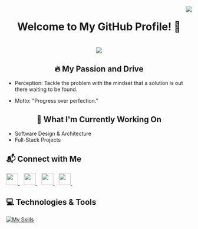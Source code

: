 <img align = "right" src = "https://visitor-badge.laobi.icu/badge?page_id=A108II.A108II">
<h1 align="center">
Welcome to My GitHub Profile! 👋
</h1>

<h1 align="center">

<img src="https://readme-typing-svg.herokuapp.com/?font=Righteous&size=35&color=F7F7F7&center=true&vCenter=true&width=500&height=70&duration=1500&lines=Hey!+👋;+I'm+Ali;+Software+Engineer;Full-Stack+Developer;" />

</h1>

<div align = "center">
  
## 🔥 My Passion and Drive
</div>

- Perception: Tackle the problem with the mindset that a solution is out there waiting to be found.

- Motto: "Progress over perfection."

<div align = "center">
  
## 🌱 What I'm Currently Working On
</div>

- Software Design & Architecture
- Full-Stack Projects

## 📬 Connect with Me

<a href="https://www.github.com/A108II" target="_blank" rel="noreferrer">
        <picture>
            <source media="(prefers-color-scheme: dark)" srcset="https://raw.githubusercontent.com/danielcranney/readme-generator/main/public/icons/socials/github-dark.svg" />
            <source media="(prefers-color-scheme: light)" srcset="https://raw.githubusercontent.com/danielcranney/readme-generator/main/public/icons/socials/github.svg" />
            <img src="https://raw.githubusercontent.com/danielcranney/readme-generator/main/public/icons/socials/github.svg" width="32" height="32" />
        </picture>
    </a>&nbsp;&nbsp;

<a href="https://www.linkedin.com/in/a108ii/" target="_blank" rel="noreferrer">
  <picture>
            <source media="(prefers-color-scheme: dark)" srcset="https://raw.githubusercontent.com/danielcranney/readme-generator/main/public/icons/socials/linkedin-dark.svg" />
            <source media="(prefers-color-scheme: light)" srcset="https://raw.githubusercontent.com/danielcranney/readme-generator/main/public/icons/socials/linkedin.svg" />
            <img src="https://raw.githubusercontent.com/danielcranney/readme-generator/main/public/icons/socials/linkedin.svg" width="32" height="32" />
        </picture>
        </a>&nbsp;&nbsp;

<a href="https://dev.to/a108ii" target="_blank" rel="noreferrer">
        <picture>
            <source media="(prefers-color-scheme: dark)" srcset="https://raw.githubusercontent.com/danielcranney/readme-generator/main/public/icons/socials/devdotto-dark.svg" />
            <source media="(prefers-color-scheme: light)" srcset="https://raw.githubusercontent.com/danielcranney/readme-generator/main/public/icons/socials/devdotto.svg" />
            <img src="https://raw.githubusercontent.com/danielcranney/readme-generator/main/public/icons/socials/devdotto.svg" width="32" height="32" />
        </picture>
    </a>&nbsp;&nbsp;

<a href="https://medium.com/@A108II" target="_blank" rel="noreferrer">
        <picture>
            <source media="(prefers-color-scheme: dark)" srcset="https://raw.githubusercontent.com/danielcranney/readme-generator/main/public/icons/socials/medium-dark.svg" />
            <source media="(prefers-color-scheme: light)" srcset="https://raw.githubusercontent.com/danielcranney/readme-generator/main/public/icons/socials/medium.svg" />
            <img src="https://raw.githubusercontent.com/danielcranney/readme-generator/main/public/icons/socials/medium.svg" width="32" height="32" />
        </picture>
    </a>&nbsp;&nbsp;

## 💻 Technologies & Tools
[![My Skills](https://skillicons.dev/icons?i=html,css,javascript,react,nodejs,express,mongodb,docker,kubernetes,aws,java,springboot)](https://skillicons.dev)
